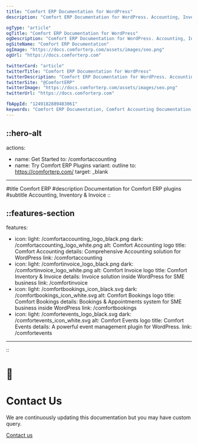```yaml
---
title: "Comfort ERP Documentation for WordPress"
description: "Comfort ERP Documentation for WordPress. Accounting, Inventory & Invoice and much more modules of erp."

ogType: "article"
ogTitle: "Comfort ERP Documentation for WordPress"
ogDescription: "Comfort ERP Documentation for WordPress. Accounting, Inventory & Invoice and much more modules of erp."
ogSiteName: "Comfort ERP Documentation"
ogImage: "https://docs.comforterp.com/assets/images/seo.png"
ogUrl: "https://docs.comforterp.com"

twitterCard: "article"
twitterTitle: "Comfort ERP Documentation for WordPress"
twitterDescription: "Comfort ERP Documentation for WordPress. Accounting, Inventory & Invoice and much more modules of erp."
twitterSite: "@ComfortERP"
twitterImage: "https://docs.comforterp.com/assets/images/seo.png"
twitterUrl: "https://docs.comforterp.com"

fbAppId: "1249182889483061"
keywords: "Comfort ERP Documentation, Comfort Accounting Documentation, Comfort Inventory & Invoice Documentation, WordPress ERP, ERP solution"
---
```


::hero-alt
---
actions:
  - name: Get Started
    to: /comfortaccounting
  - name: Try Comfort ERP Plugins
    variant: outline
    to: https://comforterp.com/
    target: _blank
---

#title
Comfort ERP
#description
Documentation for Comfort ERP plugins
#subtitle
Accounting, Inventory & Invoice
::

::features-section
---
features:
- icon:
    light: /comfortaccounting_logo_black.png
    dark: /comfortaccounting_logo_white.png
    alt: Comfort Accounting logo
  title: Comfort Accounting
  details: Comprehensive Accounting solution for WordPress
  link: /comfortaccounting
- icon:
    light: /comfortinvoice_logo_black.png
    dark: /comfortinvoice_logo_white.png
    alt: Comfort Invoice logo
  title: Comfort Inventory & Invoice
  details: Invoice solution inside WordPress for SME business
  link: /comfortinvoice
- icon:
    light: /comfortbookings_icon_black.svg
    dark: /comfortbookings_icon_white.svg
    alt: Comfort Bookings logo
  title: Comfort Bookings
  details: Bookings & Appointments system for SME business inside WordPress
  link: /comfortbookings
- icon:
    light: /comfortevents_logo_black.svg
    dark: /comfortevents_icon_white.svg
    alt: Comfort Events logo
  title: Comfort Events
  details: A powerful event management plugin for WordPress.
  link: /comfortevents
---
::

<!-- Custom home layout -->
<div class="custom-layout custom-layout-1">
  <h1>🏀</h1>
  <h1>Contact Us</h1>
  <p>We are continuously updating this documentation but you may have custom query.</p>
  <a href="https://comforterp.com/contact-us" target="_blank" class="btn">Contact us</a>
</div>
